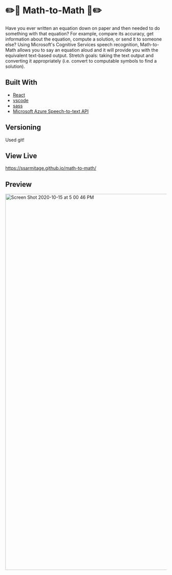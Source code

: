 #  :pencil2::notebook: Math-to-Math  :notebook::pencil2:
Have you ever written an equation down on paper and then needed to do something with that equation? For example, compare its accuracy, get information about the equation, compute a solution, or send it to someone else? Using Microsoft's Cognitive Services speech recognition, Math-to-Math allows you to say an equation aloud and it will provide you with the equivalent text-based output. Stretch goals: taking the text output and converting it appropriately (i.e. convert to computable symbols to find a solution).

## Built With
* [React](https://github.com/facebook/create-react-app)
* [vscode](https://code.visualstudio.com/) 
* [sass](https://sass-lang.com/)
* [Microsoft Azure Speech-to-text API](https://docs.microsoft.com/en-us/azure/cognitive-services/speech-service/speech-to-text)

## Versioning
Used git!

## View Live
https://ssarmitage.github.io/math-to-math/

## Preview
<img width="1172" alt="Screen Shot 2020-10-15 at 5 00 46 PM" src="https://user-images.githubusercontent.com/48597469/96185512-ff755780-0f07-11eb-8820-2adc08c730b8.png">
